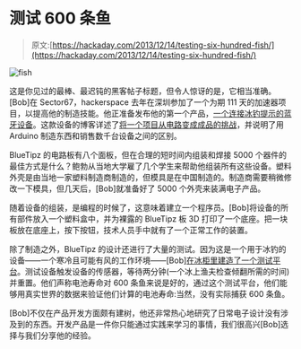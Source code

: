 # 测试 600 条鱼

> 原文:[https://hackaday.com/2013/12/14/testing-six-hundred-fish/](https://hackaday.com/2013/12/14/testing-six-hundred-fish/)

![fish](../Images/441480ec0eb3c3917de37980e2e0b3d6.png)

这是你见过的最棒、最迟钝的黑客帖子标题，但令人惊讶的是，它相当准确。[Bob]在 Sector67，hackerspace 去年在深圳参加了一个为期 111 天的加速器项目，以提高他的制造技能。他正准备发布他的第一个产品，[一个连接冰钓提示的蓝牙设备](http://deepfreezefishing.com/product/bluetipz-transmitter/)。这款设备的博客详述了[将一个项目从电路变成成品的挑战](http://deepfreezefishing.com/blog/category/behind-the-scenes/)，并说明了用 Arduino 制造东西和销售数千台设备之间的区别。

BlueTipz 的电路板有八个面板，但在合理的短时间内组装和焊接 5000 个器件的最佳方式是什么？鲍勃从当地大学雇了几个学生来帮助他组装所有这些设备。塑料外壳是由当地一家塑料制造商制造的，但模具是在中国制造的。制造商需要稍微修改一下模具，但几天后，[Bob]就准备好了 5000 个外壳来装满电子产品。

随着设备的组装，是编程的时候了，这意味着建立一个程序员。[Bob]将设备的所有部件放入一个塑料盒中，并为裸露的 BlueTipz 板 3D 打印了一个底座。把一块板放在底座上，按下按钮，技术人员手中就有了一个正常工作的装置。

除了制造之外，BlueTipz 的设计还进行了大量的测试。因为这是一个用于冰钓的设备——一个寒冷且可能有风的工作环境——[Bob][在冰柜里建造了一个测试平台](http://deepfreezefishing.com/blog/2013/12/testing-600-fish/)。测试设备触发设备的传感器，等待两分钟(一个冰上渔夫检查倾翻所需的时间)并重置。他们声称电池寿命对 600 条鱼来说是好的，通过这个测试平台，他们能够用真实世界的数据来验证他们计算的电池寿命:当然，没有实际捕获 600 条鱼。

[Bob]不仅在产品开发方面颇有建树，他还非常热心地研究了日常电子设计没有涉及到的东西。开发产品是一件你只能通过实践来学习的事情，我们很高兴[Bob]选择与我们分享他的经验。